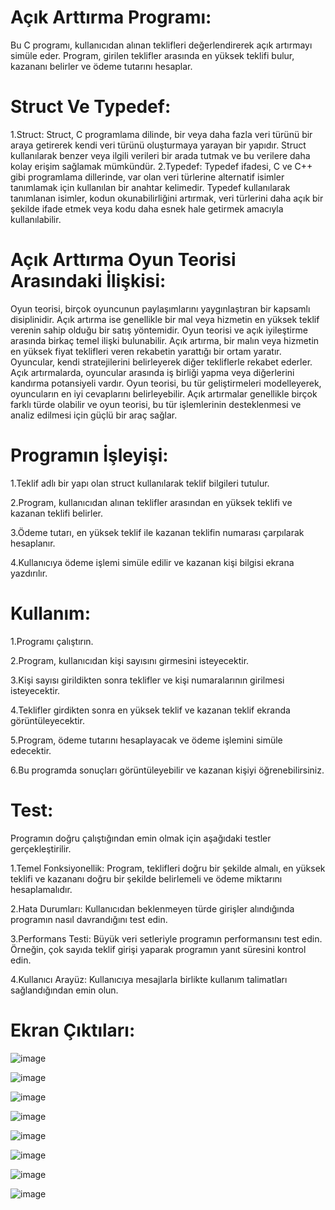 # Açık Arttırma Programı:
Bu C programı, kullanıcıdan alınan teklifleri değerlendirerek açık artırmayı simüle eder. Program, girilen teklifler arasında en yüksek teklifi bulur, kazananı belirler ve ödeme tutarını hesaplar.
# Struct Ve Typedef:
1.Struct: Struct, C programlama dilinde, bir veya daha fazla veri türünü bir araya getirerek kendi veri türünü oluşturmaya yarayan bir yapıdır. Struct kullanılarak benzer veya ilgili verileri bir arada tutmak ve bu verilere daha kolay erişim sağlamak mümkündür.
2.Typedef: Typedef ifadesi, C ve C++ gibi programlama dillerinde, var olan veri türlerine alternatif isimler tanımlamak için kullanılan bir anahtar kelimedir. Typedef kullanılarak tanımlanan isimler, kodun okunabilirliğini artırmak, veri türlerini daha açık bir şekilde ifade etmek veya kodu daha esnek hale getirmek amacıyla kullanılabilir.
# Açık Arttırma Oyun Teorisi Arasındaki İlişkisi:
Oyun teorisi, birçok oyuncunun paylaşımlarını yaygınlaştıran bir kapsamlı disiplinidir. Açık artırma ise genellikle bir mal veya hizmetin en yüksek teklif verenin sahip olduğu bir satış yöntemidir. Oyun teorisi ve açık iyileştirme arasında birkaç temel ilişki bulunabilir. Açık artırma, bir malın veya hizmetin en yüksek fiyat teklifleri veren rekabetin yarattığı bir ortam yaratır. Oyuncular, kendi stratejilerini belirleyerek diğer tekliflerle rekabet ederler. Açık artırmalarda, oyuncular arasında iş birliği yapma veya diğerlerini kandırma potansiyeli vardır. Oyun teorisi, bu tür geliştirmeleri modelleyerek, oyuncuların en iyi cevaplarını belirleyebilir. Açık artırmalar genellikle birçok farklı türde olabilir ve oyun teorisi, bu tür işlemlerinin desteklenmesi ve analiz edilmesi için güçlü bir araç sağlar.
# Programın İşleyişi:
1.Teklif adlı bir yapı olan struct kullanılarak teklif bilgileri tutulur.

2.Program, kullanıcıdan alınan teklifler arasından en yüksek teklifi ve kazanan teklifi belirler.

3.Ödeme tutarı, en yüksek teklif ile kazanan teklifin numarası çarpılarak hesaplanır.

4.Kullanıcıya ödeme işlemi simüle edilir ve kazanan kişi bilgisi ekrana yazdırılır.

# Kullanım:
1.Programı çalıştırın.

2.Program, kullanıcıdan kişi sayısını girmesini isteyecektir.

3.Kişi sayısı girildikten sonra teklifler ve kişi numaralarının girilmesi isteyecektir.

4.Teklifler girdikten sonra en yüksek teklif ve kazanan teklif ekranda görüntüleyecektir.

5.Program, ödeme tutarını hesaplayacak ve ödeme işlemini simüle edecektir.

6.Bu programda sonuçları görüntüleyebilir ve kazanan kişiyi öğrenebilirsiniz.

# Test:
Programın doğru çalıştığından emin olmak için aşağıdaki testler gerçekleştirilir.

1.Temel Fonksiyonellik: Program, teklifleri doğru bir şekilde almalı, en yüksek teklifi ve kazananı doğru bir şekilde belirlemeli ve ödeme miktarını hesaplamalıdır.

2.Hata Durumları: Kullanıcıdan beklenmeyen türde girişler alındığında programın nasıl davrandığını test edin.

3.Performans Testi: Büyük veri setleriyle programın performansını test edin. Örneğin, çok sayıda teklif girişi yaparak programın yanıt süresini kontrol edin.

4.Kullanıcı Arayüz: Kullanıcıya mesajlarla birlikte kullanım talimatları sağlandığından emin olun.

# Ekran Çıktıları:
![image](https://github.com/CeydaAkman/acik-arttirma-programi/assets/148623804/b6189315-b411-47c3-b349-775a4b16e0e6)

![image](https://github.com/CeydaAkman/acik-arttirma-programi/assets/148623804/49785bc4-1419-43cb-b401-a2edbc09cee1)

![image](https://github.com/CeydaAkman/acik-arttirma-programi/assets/148623804/ef750984-ce1b-4e1a-93c0-19330c0b97b5)

![image](https://github.com/CeydaAkman/acik-arttirma-programi/assets/148623804/531c9f33-320c-47a6-90ad-b29f31051677)

![image](https://github.com/CeydaAkman/acik-arttirma-programi/assets/148623804/a2794025-9f97-46ff-ae56-ff821b77911e)

![image](https://github.com/CeydaAkman/acik-arttirma-programi/assets/148623804/bdac855f-8b29-4575-9d58-62429000e42c)

![image](https://github.com/CeydaAkman/acik-arttirma-programi/assets/148623804/8c6770c9-892c-4c24-8f1c-cbdba2b813d1)

![image](https://github.com/CeydaAkman/acik-arttirma-programi/assets/148623804/77e3011e-ff54-412d-81ff-cce360b403b2)
